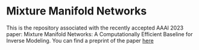 # Mixture Manifold Networks

This is the repository associated with the recently accepted AAAI 2023 paper: Mixture Manifold Networks: A Computationally Efficient Baseline for Inverse Modeling.  You can find a preprint of the paper [here](https://arxiv.org/abs/2211.14366)
